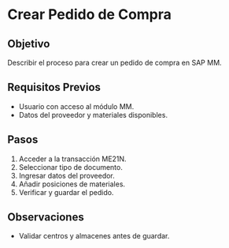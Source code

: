 # Crear Pedido de Compra

## Objetivo
Describir el proceso para crear un pedido de compra en SAP MM.

## Requisitos Previos
- Usuario con acceso al módulo MM.
- Datos del proveedor y materiales disponibles.

## Pasos
1. Acceder a la transacción ME21N.
2. Seleccionar tipo de documento.
3. Ingresar datos del proveedor.
4. Añadir posiciones de materiales.
5. Verificar y guardar el pedido.

## Observaciones
- Validar centros y almacenes antes de guardar.
